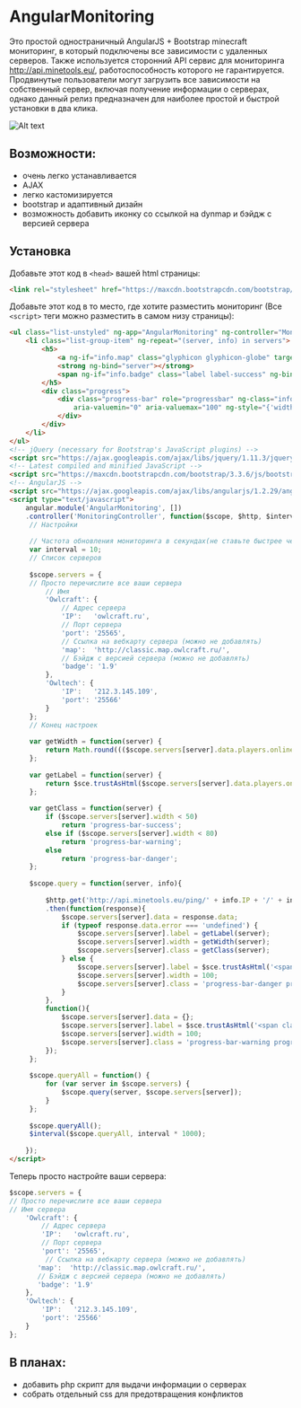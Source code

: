 # AngularMonitoring

Это простой одностраничный AngularJS + Bootstrap minecraft мониторинг, в который подключены все зависимости с удаленных серверов. Также используется сторонний API сервис для мониторинга http://api.minetools.eu/,
работоспособность которого не гарантируется. Продвинутые пользователи могут загрузить все зависимости на собственный сервер, включая получение информации о серверах,
однако данный релиз предназначен для наиболее простой и быстрой установки в два клика.

![Alt text](http://i.imgur.com/1QDJJEC.png)

## Возможности: 
- очень легко устанавливается
- AJAX
- легко кастомизируется
- bootstrap и адаптивный дизайн
- возможность добавить иконку со ссылкой на dynmap и бэйдж с версией сервера

## Установка
Добавьте этот код в ```<head>``` вашей html страницы:
```html
<link rel="stylesheet" href="https://maxcdn.bootstrapcdn.com/bootstrap/3.3.6/css/bootstrap.min.css">
```

Добавьте этот код в то место, где хотите разместить мониторинг (Все ```<script>``` теги можно разместить в самом низу страницы):

```html
<ul class="list-unstyled" ng-app="AngularMonitoring" ng-controller="MonitoringController" ng-cloak>
	<li class="list-group-item" ng-repeat="(server, info) in servers">
		<h5>
			<a ng-if="info.map" class="glyphicon glyphicon-globe" target="_blank" ng-href="{{info.map}}"></a> 
			<strong ng-bind="server"></strong> 
			<span ng-if="info.badge" class="label label-success" ng-bind="info.badge"></span><span class="pull-right" ng-bind-html="info.label"></span>
		</h5>
		<div class="progress">
			<div class="progress-bar" role="progressbar" ng-class="info.class"
				aria-valuemin="0" aria-valuemax="100" ng-style="{'width': (info.width + '%')}">
			</div>
		</div>
	</li>
</ul>
<!-- jQuery (necessary for Bootstrap's JavaScript plugins) -->
<script src="https://ajax.googleapis.com/ajax/libs/jquery/1.11.3/jquery.min.js"></script>
<!-- Latest compiled and minified JavaScript -->
<script src="https://maxcdn.bootstrapcdn.com/bootstrap/3.3.6/js/bootstrap.min.js"></script>
<!-- AngularJS -->
<script src="https://ajax.googleapis.com/ajax/libs/angularjs/1.2.29/angular.min.js"></script>
<script type="text/javascript">
	angular.module('AngularMonitoring', [])
	.controller('MonitoringController', function($scope, $http, $interval, $sce){
	 // Настройки
	
	 // Частота обновления мониторинга в секундах(не ставьте быстрее чем 10 секунд для стороннего api)
	 var interval = 10;
	 // Список серверов
	
	 $scope.servers = {
	 // Просто перечислите все ваши сервера
	     // Имя
	     'Owlcraft': {
	         // Адрес сервера
	         'IP':   'owlcraft.ru',
	         // Порт сервера
	         'port': '25565',
	         // Ссылка на вебкарту сервера (можно не добавлять)
	         'map':  'http://classic.map.owlcraft.ru/',
	         // Бэйдж с версией сервера (можно не добавлять)
	         'badge': '1.9'
	     },
	     'Owltech': {
	         'IP':   '212.3.145.109',
	         'port': '25566'
	     }
	 };
	 // Конец настроек
	
	 var getWidth = function(server) {
	     return Math.round((($scope.servers[server].data.players.online * 1.0) / $scope.servers[server].data.players.max) * 100);
	 };
	
	 var getLabel = function(server) {
	     return $sce.trustAsHtml($scope.servers[server].data.players.online + ' / ' + $scope.servers[server].data.players.max);
	 };
	
	 var getClass = function(server) {
	     if ($scope.servers[server].width < 50) 
	         return 'progress-bar-success';
	     else if ($scope.servers[server].width < 80)
	         return 'progress-bar-warning';
	     else
	         return 'progress-bar-danger';
	 };
	
	 $scope.query = function(server, info){
	
	     $http.get('http://api.minetools.eu/ping/' + info.IP + '/' + info.port, {timeout: interval * 1000})
	     .then(function(response){
	         $scope.servers[server].data = response.data;
	         if (typeof response.data.error === 'undefined') {
	             $scope.servers[server].label = getLabel(server); 
	             $scope.servers[server].width = getWidth(server);
	             $scope.servers[server].class = getClass(server);
	         } else {
	             $scope.servers[server].label = $sce.trustAsHtml('<span class="label label-danger">OFFLINE</span>'); 
	             $scope.servers[server].width = 100;
	             $scope.servers[server].class = 'progress-bar-danger progress-bar-striped active';
	         }
	     },
	     function(){
	         $scope.servers[server].data = {};
	         $scope.servers[server].label = $sce.trustAsHtml('<span class="label label-warning" title="Сервис мониторинга не доступен">N/A</span>'); 
	         $scope.servers[server].width = 100;
	         $scope.servers[server].class = 'progress-bar-warning progress-bar-striped active';
	     });
	 };
	
	 $scope.queryAll = function() {
	     for (var server in $scope.servers) {
	         $scope.query(server, $scope.servers[server]);
	     }
	 };
	
	 $scope.queryAll();
	 $interval($scope.queryAll, interval * 1000);
	
	});
</script>
```

Теперь просто настройте ваши сервера:
```javascript
$scope.servers = {
// Просто перечислите все ваши сервера
// Имя сервера
	'Owlcraft': {
		// Адрес сервера
		'IP':   'owlcraft.ru',
		// Порт сервера
		'port': '25565',
		 // Ссылка на вебкарту сервера (можно не добавлять)
	   'map':  'http://classic.map.owlcraft.ru/',
	   // Бэйдж с версией сервера (можно не добавлять)
	   'badge': '1.9'
	},
	'Owltech': {
		'IP':   '212.3.145.109',
		'port': '25566'
	}
};
```

## В планах:
- добавить php скрипт для выдачи информации о серверах
- собрать отдельный css для предотвращения конфликтов
